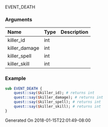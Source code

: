 EVENT_DEATH
### Arguments
**Name**|**Type**|**Description**
:-----|:-----|:-----
killer_id|int|
killer_damage|int|
killer_spell|int|
killer_skill|int|
### Example
```perl
sub EVENT_DEATH {
	quest::say($killer_id); # returns int
	quest::say($killer_damage); # returns int
	quest::say($killer_spell); # returns int
	quest::say($killer_skill); # returns int
}
```

Generated On 2018-01-15T22:01:49-08:00